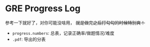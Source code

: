 # GRE Progress Log

参考一下就好了，对你可能没啥用， ~~就是做完之后打勾勾的时候特别爽！~~

- `progress.numbers`: 总表，记录正确率/做题情况/难度
- `.pdf`: 导出的分表